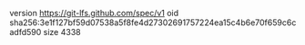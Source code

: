 version https://git-lfs.github.com/spec/v1
oid sha256:3e1f127bf59d07538a5f8fe4d27302691757224ea15c4b6e70f659c6cadfd590
size 4338

